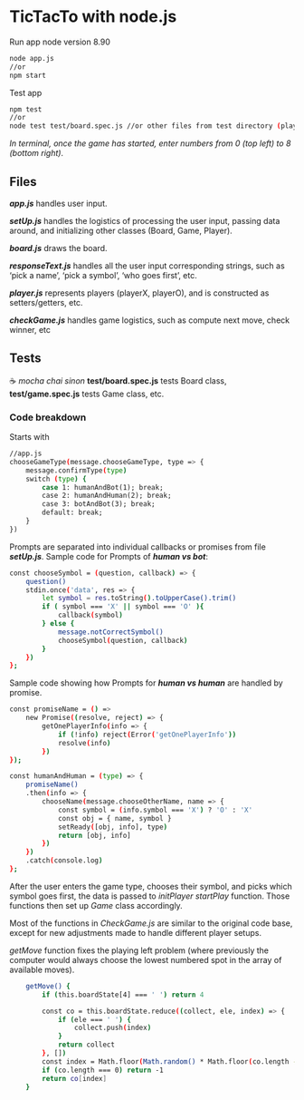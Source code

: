 
# TicTacTo with node.js

Run app
node version 8.90
```sh
node app.js 
//or
npm start
```
Test app
```sh
npm test 
//or
node test test/board.spec.js //or other files from test directory (player.spect.js, etc)
```

*In terminal, once the game has started, enter numbers from 0 (top left) to 8 (bottom right)*.

## Files
**_app.js_** handles user input.

**_setUp.js_** handles the logistics of processing the user input, passing data around, and initializing other classes (Board, Game, Player).

**_board.js_** draws the board.

**_responseText.js_** handles all the user input corresponding strings, such as ‘pick a name’, ‘pick a symbol’, ‘who goes first’, etc.

**_player.js_** represents players (playerX, playerO), and is constructed as setters/getters, etc. 

**_checkGame.js_** handles game logistics, such as compute next move, check winner, etc 
## Tests
 ☕️ _mocha chai  sinon_
**test/board.spec.js** tests Board class, **test/game.spec.js** tests Game class, etc.

### Code breakdown
Starts with
```sh
//app.js
chooseGameType(message.chooseGameType, type => {
    message.confirmType(type)
    switch (type) {
        case 1: humanAndBot(1); break;
        case 2: humanAndHuman(2); break;
        case 3: botAndBot(3); break;
        default: break;
    }
})
```

Prompts are separated into individual callbacks or promises from file **_setUp.js_**. Sample code for Prompts of **_human vs bot_**: 

```sh
const chooseSymbol = (question, callback) => {
    question()
    stdin.once('data', res => {
        let symbol = res.toString().toUpperCase().trim()
        if ( symbol === 'X' || symbol === 'O' ){
            callback(symbol)
        } else {
            message.notCorrectSymbol()
            chooseSymbol(question, callback)
        }
    })
};
```
Sample code showing how Prompts for **_human vs human_** are handled by promise.
```sh
const promiseName = () =>
    new Promise((resolve, reject) => {
        getOnePlayerInfo(info => {
            if (!info) reject(Error('getOnePlayerInfo'))
            resolve(info)
        })
});

const humanAndHuman = (type) => {
    promiseName()
    .then(info => {
        chooseName(message.chooseOtherName, name => {
            const symbol = (info.symbol === 'X') ? 'O' : 'X'
            const obj = { name, symbol }
            setReady([obj, info], type)
            return [obj, info]
        })
    })
    .catch(console.log)
};
```


After the user enters the game type, chooses their symbol, and picks which symbol goes first, the data is passed to *_initPlayer_*  *_startPlay_* function. Those functions then set up *_Game_* class accordingly. 


Most of the functions in *_CheckGame.js_* are similar to the original code base, except for new adjustments made to handle different player setups. 

*_getMove_* function fixes the playing left problem (where previously the computer would always choose the lowest numbered spot in the array of available moves).

```sh
    getMove() {
        if (this.boardState[4] === ' ') return 4

        const co = this.boardState.reduce((collect, ele, index) => {
            if (ele === ' ') {
                collect.push(index)
            }
            return collect
        }, [])
        const index = Math.floor(Math.random() * Math.floor(co.length - 1));
        if (co.length === 0) return -1
        return co[index]
    }
```
